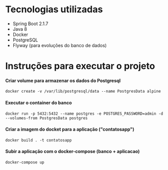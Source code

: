 # Tecnologias utilizadas
* Spring Boot 2.1.7
* Java 8
* Docker
* PostgreSQL
* Flyway (para evoluções do banco de dados)

# Instruções para executar o projeto

#### Criar volume para armazenar os dados do Postgresql
`docker create -v /var/lib/postgresql/data --name PostgresData alpine`

#### Executar o container do banco
`docker run -p 5432:5432 --name postgres -e POSTGRES_PASSWORD=admin -d --volumes-from PostgresData postgres`

#### Criar a imagem do docket para a aplicação ("contatosapp")
`docker build . -t contatosapp`

#### Subir a aplicação com o docker-compose (banco + aplicacao)
`docker-compose up`
